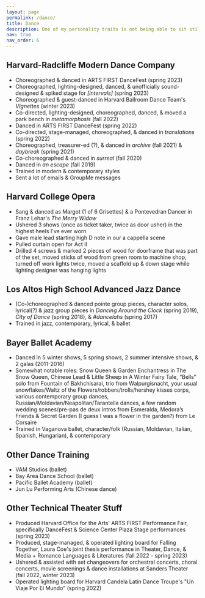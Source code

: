 ```yaml
---
layout: page
permalink: /dance/
title: Dance
description: One of my personality traits is not being able to sit still for more than 7 minutes unless absolutely needed
nav: true
nav_order: 6
---
```


## Harvard-Radcliffe Modern Dance Company
- Choreographed & danced in ARTS FIRST DanceFest (spring 2023)
- Choreographed, lighting-designed, danced, & unofficially sound-designed & spiked stage for *[intervals]* (spring 2023)
- Choreographed & guest-danced in Harvard Ballroom Dance Team's *Vignettes* (winter 2023)
- Co-directed, lighting-designed, choreographed, danced, & moved a park bench in *metamorphosis* (fall 2022)
- Danced in ARTS FIRST DanceFest (spring 2022)
- Co-directed, stage-managed, choreographed, & danced in *translations* (spring 2022)
- Choreographed, treasurer-ed (?), & danced in *archive* (fall 2021) & *daybreak* (spring 2021)
- Co-choreographed & danced in *surreal* (fall 2020)
- Danced in *an escape* (fall 2019)
- Trained in modern & contemporary styles
- Sent a lot of emails & GroupMe messages  

## Harvard College Opera
- Sang & danced as Margot (1 of 6 Grisettes) & a Pontevedran Dancer in Franz Lehar's *The Merry Widow*
- Ushered 3 shows (once as ticket taker, twice as door usher) in the highest heels I've ever worn
- Gave male lead starting high D note in our a cappella scene
- Pulled curtain open for Act II
- Drilled 4 screws & marked 2 pieces of wood for doorframe that was part of the set, moved sticks of wood from green room to machine shop, turned off work lights twice, moved a scaffold up & down stage while lighting designer was hanging lights  

## Los Altos High School Advanced Jazz Dance
- (Co-)choreographed & danced pointe group pieces, character solos, lyrical(?) & jazz group pieces in *Dancing Around the Clock* (spring 2019), *City of Dance* (spring 2018), & *#dancelahs* (spring 2017)
- Trained in jazz, contemporary, lyrical, & ballet  

## Bayer Ballet Academy
- Danced in 5 winter shows, 5 spring shows, 2 summer intensive shows, & 2 galas (2011-2016)
- Somewhat notable roles: Snow Queen & Garden Enchantress in The Snow Queen, Chinese Lead & Little Sheep in A Winter Fairy Tale, “Bells” solo from Fountain of Bakhchisarai, trio from Walpurgisnacht, your usual snowflakes/Waltz of the Flowers/robbers/trolls/hershey kisses corps, various contemporary group dances, Russian/Moldavian/Neapolitan/Tarantella dances, a few random wedding scenes/pre-pas de deux intros from Esmeralda, Medora’s Friends & Secret Garden (I guess I was a flower in the garden?) from Le Corsaire
- Trained in Vaganova ballet, character/folk (Russian, Moldavian, Italian, Spanish, Hungarian), & contemporary  

## Other Dance Training
- VAM Studios (ballet)
- Bay Area Dance School (ballet)
- Pacific Ballet Academy (ballet)
- Jun Lu Performing Arts (Chinese dance)  

## Other Technical Theater Stuff
- Produced Harvard Office for the Arts' ARTS FIRST Performance Fair, specifically DanceFest & Science Center Plaza Stage performances (spring 2023)
- Produced, stage-managed, & operated lighting board for Falling Together, Laura Coe's joint thesis performance in Theater, Dance, & Media + Romance Languages & Literatures (fall 2022 - spring 2023)
- Ushered & assisted with set changeovers for orchestral concerts, choral concerts, movie screenings & dance installations at Sanders Theater (fall 2022, winter 2023)
- Operated lighting board for Harvard Candela Latin Dance Troupe's "Un Viaje Por El Mundo" (spring 2022)
